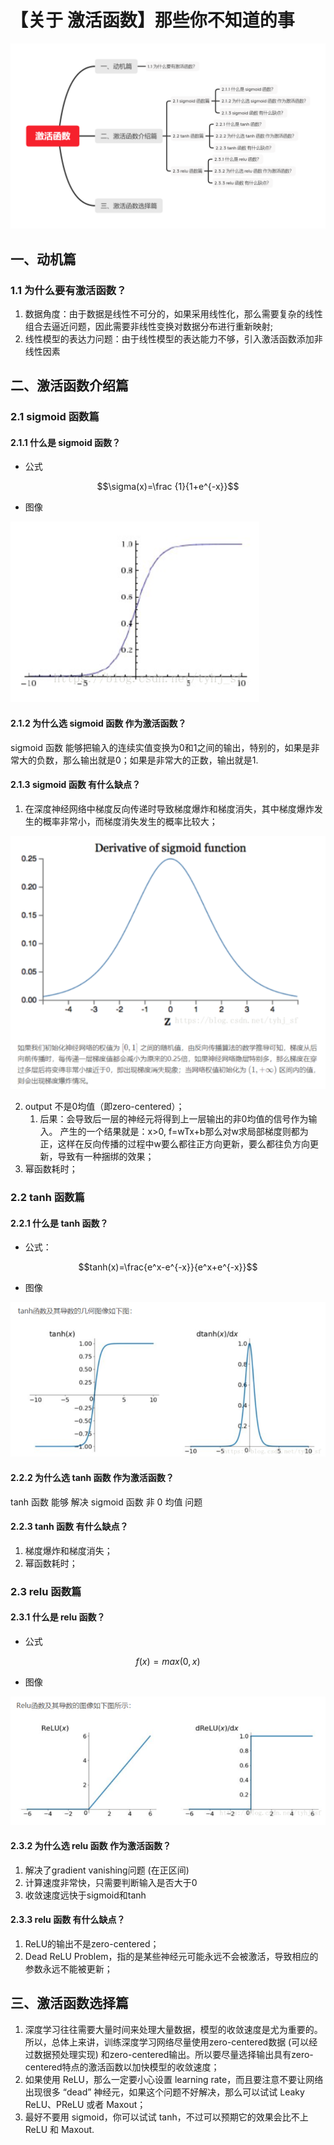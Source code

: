 # 【关于 激活函数】那些你不知道的事

![](img/激活函数.png)

## 一、动机篇

### 1.1 为什么要有激活函数？

1. 数据角度：由于数据是线性不可分的，如果采用线性化，那么需要复杂的线性组合去逼近问题，因此需要非线性变换对数据分布进行重新映射;
2. 线性模型的表达力问题：由于线性模型的表达能力不够，引入激活函数添加非线性因素

## 二、激活函数介绍篇

### 2.1 sigmoid 函数篇

#### 2.1.1 什么是 sigmoid 函数？

- 公式
  
$$\sigma(x)=\frac {1}{1+e^{-x}}$$

- 图像

![](img/微信截图_20201228220004.png)

#### 2.1.2 为什么选 sigmoid 函数 作为激活函数？

sigmoid 函数 能够把输入的连续实值变换为0和1之间的输出，特别的，如果是非常大的负数，那么输出就是0；如果是非常大的正数，输出就是1.

#### 2.1.3 sigmoid 函数 有什么缺点？

1. 在深度神经网络中梯度反向传递时导致梯度爆炸和梯度消失，其中梯度爆炸发生的概率非常小，而梯度消失发生的概率比较大；

![](img/微信截图_20201228220429.png)

2. output 不是0均值（即zero-centered）；
   1. 后果：会导致后一层的神经元将得到上一层输出的非0均值的信号作为输入。 产生的一个结果就是：x>0, f=wTx+b那么对w求局部梯度则都为正，这样在反向传播的过程中w要么都往正方向更新，要么都往负方向更新，导致有一种捆绑的效果；
3. 幂函数耗时；

### 2.2 tanh 函数篇

#### 2.2.1 什么是 tanh 函数？

- 公式：

$$tanh(x)=\frac{e^x-e^{-x}}{e^x+e^{-x}}$$

- 图像

![](img/微信截图_20201228220549.png)

#### 2.2.2 为什么选 tanh 函数 作为激活函数？

tanh 函数 能够 解决 sigmoid 函数 非 0 均值 问题

#### 2.2.3 tanh 函数 有什么缺点？

1. 梯度爆炸和梯度消失；
2. 幂函数耗时；

### 2.3 relu 函数篇

#### 2.3.1 什么是 relu 函数？

- 公式

$$f(x)=max(0, x)$$

- 图像

![](img/微信截图_20201228220848.png)

#### 2.3.2 为什么选 relu 函数 作为激活函数？

1. 解决了gradient vanishing问题 (在正区间)
2. 计算速度非常快，只需要判断输入是否大于0
3. 收敛速度远快于sigmoid和tanh

#### 2.3.3 relu 函数 有什么缺点？

1. ReLU的输出不是zero-centered；
2. Dead ReLU Problem，指的是某些神经元可能永远不会被激活，导致相应的参数永远不能被更新；

## 三、激活函数选择篇

1. 深度学习往往需要大量时间来处理大量数据，模型的收敛速度是尤为重要的。所以，总体上来讲，训练深度学习网络尽量使用zero-centered数据 (可以经过数据预处理实现) 和zero-centered输出。所以要尽量选择输出具有zero-centered特点的激活函数以加快模型的收敛速度；
2. 如果使用 ReLU，那么一定要小心设置 learning rate，而且要注意不要让网络出现很多 “dead” 神经元，如果这个问题不好解决，那么可以试试 Leaky ReLU、PReLU 或者 Maxout；
3. 最好不要用 sigmoid，你可以试试 tanh，不过可以预期它的效果会比不上 ReLU 和 Maxout.



